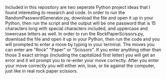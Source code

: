 Included in this repository are two seperate Python project ideas that I
found interesting to research and code. In order to run the
RandomPasswordGenerator.py, download the file and open it up in your
Python, then run the script and the output will be one password that is
15 characters long with special characters included, and uppercase and
lowercase letters as well. In order to run the RockPaperScissors.py,
download the file and open it up in your Python, then run the code and
you will prompted to enter a move by typing in your terminal. The moves
you can enter are "Rock" "Paper" or "Scissors". If you enter anything
other than those 3 exact strings (including the capitalized first
letter) you will get an error and it wil prompt you to re-enter your
move correctly. After you enter your move correctly you will either win,
lose, or tie against the computer, just like in real rock paper
scissors.
